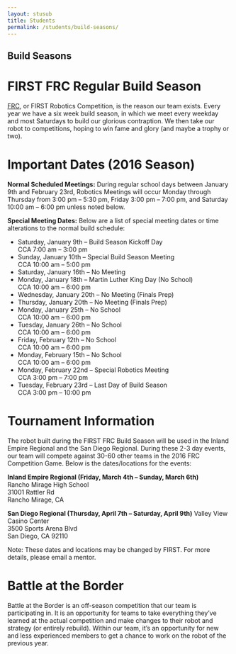 ```yaml
---
layout: stusub
title: Students
permalink: /students/build-seasons/
---
```


## Build Seasons 

# FIRST FRC Regular Build Season
[FRC](http://www.usfirst.org/roboticsprograms/frc), or FIRST Robotics Competition, is the reason our team exists. Every year we have a six week build season, in which we meet every weekday and most Saturdays to build our glorious contraption. We then take our robot to competitions, hoping to win fame and glory (and maybe a trophy or two).

# Important Dates (2016 Season)
**Normal Scheduled Meetings:** During regular school days between January 9th and February 23rd, Robotics Meetings will occur Monday through Thursday from 3:00 pm – 5:30 pm, Friday 3:00 pm – 7:00 pm, and Saturday 10:00 am – 6:00 pm unless noted below.

**Special Meeting Dates:** Below are a list of special meeting dates or time alterations to the normal build schedule:

+ Saturday, January 9th – Build Season Kickoff Day  
  CCA 7:00 am – 3:00 pm
+ Sunday, January 10th – Special Build Season Meeting  
  CCA 10:00 am – 5:00 pm
+ Saturday, January 16th – No Meeting
+ Monday, January 18th – Martin Luther King Day (No School)  
  CCA 10:00 am – 6:00 pm
+ Wednesday, January 20th – No Meeting (Finals Prep)  
+ Thursday, January 20th – No Meeting (Finals Prep)  
+ Monday, January 25th – No School  
  CCA 10:00 am – 6:00 pm
+ Tuesday, January 26th – No School  
  CCA 10:00 am – 6:00 pm
+ Friday, February 12th – No School  
  CCA 10:00 am – 6:00 pm
+ Monday, February 15th – No School  
  CCA 10:00 am – 6:00 pm
+ Monday, February 22nd – Special Robotics Meeting  
  CCA 3:00 pm – 7:00 pm
+ Tuesday, February 23rd – Last Day of Build Season  
  CCA 3:00 pm – 10:00 pm

# Tournament Information
The robot built during the FIRST FRC Build Season will be used in the Inland Empire Regional and the San Diego Regional. During these 2-3 day events, our team will compete against 30-60 other teams in the 2016 FRC Competition Game. Below is the dates/locations for the events:

**Inland Empire Regional (Friday, March 4th – Sunday, March 6th)**  
Rancho Mirage High School  
31001 Rattler Rd  
Rancho Mirage, CA  

**San Diego Regional (Thursday, April 7th – Saturday, April 9th)**
Valley View Casino Center  
3500 Sports Arena Blvd  
San Diego, CA 92110

Note: These dates and locations may be changed by FIRST. For more details, please email a mentor.

# Battle at the Border
Battle at the Border is an off-season competition that our team is participating in. It is an opportunity for teams to take everything they’ve learned at the actual competition and make changes to their robot and strategy (or entirely rebuild). Within our team, it’s an opportunity for new and less experienced members to get a chance to work on the robot of the previous year.

